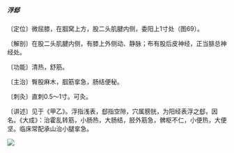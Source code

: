##### 浮郄

〔定位〕微屈膝，在腘窝上方，股二头肌腱内侧，委阳上1寸处（图69）。

〔解剖〕在股二头肌腱内侧，有膝上外侧动、静脉；布有股后皮神经，正当腓总神经处。

〔功能〕清热，舒筋。

〔主治〕臀股麻木，腘筋挛急，肠结便秘。

〔刺灸〕直刺0.5〜1寸。可灸。

〔讲述〕见于《甲乙》。浮指浅表，郄指空隙，穴属膀胱，为阳经表浮之郄，因名。《大成》：治霍乱转筋，小肠热，大肠结，胫外筋急，髀枢不仁，小便热，大便坚。临床常配承山治小腿挛急。

![](./img/图69.jpg)
